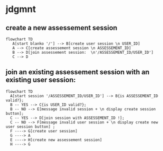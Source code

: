 # jdgmnt

## create a new assessement session

```mermaid
flowchart TD
   A[start blanko '/'] --> B[create user session \n USER_ID]
   A --> C[create assessement session \n ASSESSEMENT_ID]
   B --> D[join assessement session:  \n'/ASSESSEMENT_ID/USER_ID']
   C --> D
```



## join an existing assessement session with an existing user session:

```mermaid
flowchart TD
  A[start session '/ASSESSEMENT_ID/USER_ID'] --> B{is ASSESSEMENT_ID valid?};
  B -- YES --> C{is USER_ID valid?};
  B -- NO --> E[message invalid session + \n display create session button];
  C -- YES --> D[join session with ASSESSEMENT_ID !];
  C -- NO --> F[message invalid user session + \n display create new user session button] ;
  F ----> G[create user session]
  G ----> A
  E ----> H[create new assessement session]
  H ----> G
```


